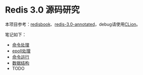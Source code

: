 Redis 3.0 源码研究
============================
本项目参考：[redisbook](http://origin.redisbook.com)、[redis-3.0-annotated](https://github.com/huangz1990/redis-3.0-annotated)，debug请使用[CLion](https://www.jetbrains.com/clion/)。

笔记如下：

- [命令处理](pages/命令处理.md)
- [epoll处理](pages/epoll处理.md)
- [命令运行](pages/命令运行.md)
- [数据结构](pages/数据结构.md)
- TODO